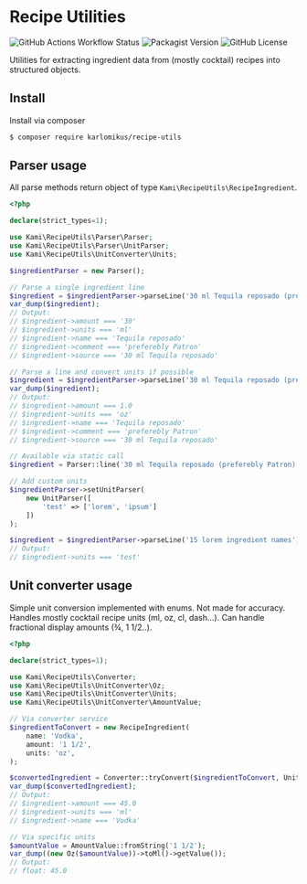 # Recipe Utilities

![GitHub Actions Workflow Status](https://img.shields.io/github/actions/workflow/status/karlomikus/recipe-utils/code.yml)
![Packagist Version](https://img.shields.io/packagist/v/karlomikus/recipe-utils)
![GitHub License](https://img.shields.io/github/license/karlomikus/recipe-utils)

Utilities for extracting ingredient data from (mostly cocktail) recipes into structured objects.

## Install

Install via composer

```bash
$ composer require karlomikus/recipe-utils
```

## Parser usage

All parse methods return object of type `Kami\RecipeUtils\RecipeIngredient`.

```php
<?php

declare(strict_types=1);

use Kami\RecipeUtils\Parser\Parser;
use Kami\RecipeUtils\Parser\UnitParser;
use Kami\RecipeUtils\UnitConverter\Units;

$ingredientParser = new Parser();

// Parse a single ingredient line
$ingredient = $ingredientParser->parseLine('30 ml Tequila reposado (preferebly Patron)');
var_dump($ingredient);
// Output:
// $ingredient->amount === '30'
// $ingredient->units === 'ml'
// $ingredient->name === 'Tequila reposado'
// $ingredient->comment === 'preferebly Patron'
// $ingredient->source === '30 ml Tequila reposado'

// Parse a line and convert units if possible
$ingredient = $ingredientParser->parseLine('30 ml Tequila reposado (preferebly Patron)', Units::Oz);
var_dump($ingredient);
// Output:
// $ingredient->amount === 1.0
// $ingredient->units === 'oz'
// $ingredient->name === 'Tequila reposado'
// $ingredient->comment === 'preferebly Patron'
// $ingredient->source === '30 ml Tequila reposado'

// Available via static call
$ingredient = Parser::line('30 ml Tequila reposado (preferebly Patron)');

// Add custom units
$ingredientParser->setUnitParser(
    new UnitParser([
        'test' => ['lorem', 'ipsum']
    ])
);

$ingredient = $ingredientParser->parseLine('15 lorem ingredient names');
// Output:
// $ingredient->units === 'test'
```

## Unit converter usage

Simple unit conversion implemented with enums. Not made for accuracy. Handles mostly cocktail recipe units (ml, oz, cl, dash...). Can handle fractional display amounts (¾, 1 1/2..).

```php
<?php

declare(strict_types=1);

use Kami\RecipeUtils\Converter;
use Kami\RecipeUtils\UnitConverter\Oz;
use Kami\RecipeUtils\UnitConverter\Units;
use Kami\RecipeUtils\UnitConverter\AmountValue;

// Via converter service
$ingredientToConvert = new RecipeIngredient(
    name: 'Vodka',
    amount: '1 1/2',
    units: 'oz',
);

$convertedIngredient = Converter::tryConvert($ingredientToConvert, Units::Ml);
var_dump($convertedIngredient);
// Output:
// $ingredient->amount === 45.0
// $ingredient->units === 'ml'
// $ingredient->name === 'Vodka'

// Via specific units
$amountValue = AmountValue::fromString('1 1/2');
var_dump((new Oz($amountValue))->toMl()->getValue());
// Output:
// float: 45.0
```
